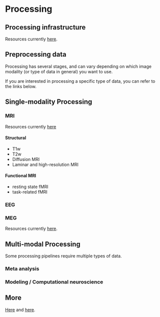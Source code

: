 # Processing

## Processing infrastructure
Resources currently [here](41-computing.md#Computing-Resources).

## Preprocessing data
Processing has several stages, and can vary depending on which image modality (or type of data in general) you want to use.

If you are interested in processing a specific type of data, you can refer to the links below.

## Single-modality Processing

### MRI
Resources currently [here](42-analysis_software_MRI.md#Neuroimaging-analysis-software-for-MRI)

#### Structural
-   T1w
-   T2w
-   Diffusion MRI
-   Laminar and high-resolution MRI

#### Functional MRI
-   resting state fMRI
-   task-related fMRI

### EEG

### MEG
Resources currently [here](43-analysis_software_MEEG.md#Neuroimaging-analysis-software-for-MEEG).

## Multi-modal Processing
Some processing pipelines require multiple types of data.

<!-- Pipelines requiring multimodal data can be found [here](). -->

### Meta analysis

### Modeling / Computational neuroscience

## More
[Here](45-learning_neuroimaging.md#Neuroimaging) and [here](46-neuroimaging_resources.md#Neuroimaging-resources).
